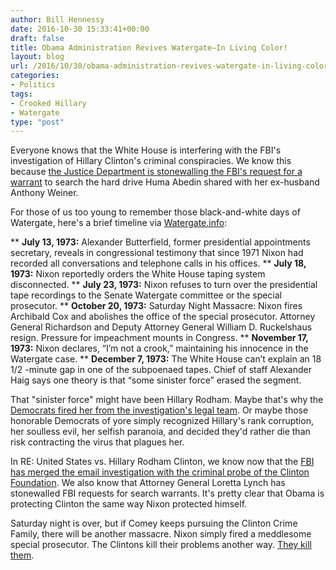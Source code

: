 ```yaml
---
author: Bill Hennessy
date: 2016-10-30 15:33:41+00:00
draft: false
title: Obama Administration Revives Watergate—In Living Color!
layout: blog
url: /2016/10/30/obama-administration-revives-watergate-in-living-color/
categories:
- Politics
tags:
- Crooked Hillary
- Watergate
type: "post"
---
```


Everyone knows that the White House is interfering with the FBI's investigation of Hillary Clinton's criminal conspiracies. We know this because [the Justice Department is stonewalling the FBI's request for a warrant](https://www.thegatewaypundit.com/2016/10/corrupt-obama-doj-moved-spike-comey-investigation-went-rogue-notified-congress/) to search the hard drive Huma Abedin shared with her ex-husband Anthony Weiner.

For those of us too young to remember those black-and-white days of Watergate, here's a brief timeline via [Watergate.info](https://watergate.info/chronology/brief-timeline-of-events):




** **July 13, 1973:** Alexander Butterfield, former presidential appointments secretary, reveals in congressional testimony that since 1971 Nixon had recorded all conversations and telephone calls in his offices.
** **July 18, 1973:** Nixon reportedly orders the White House taping system disconnected.
** **July 23, 1973:** Nixon refuses to turn over the presidential tape recordings to the Senate Watergate committee or the special prosecutor.
** **October 20, 1973:** Saturday Night Massacre: Nixon fires Archibald Cox and abolishes the office of the special prosecutor. Attorney General Richardson and Deputy Attorney General William D. Ruckelshaus resign. Pressure for impeachment mounts in Congress.
** **November 17, 1973:** Nixon declares, “I’m not a crook,” maintaining his innocence in the Watergate case.
** **December 7, 1973:** The White House can’t explain an 18 1/2 -minute gap in one of the subpoenaed tapes. Chief of staff Alexander Haig says one theory is that “some sinister force” erased the segment.


That "sinister force" might have been Hillary Rodham. Maybe that's why the [Democrats fired her from the investigation's legal team](https://www.wnd.com/2008/04/60962/). Or maybe those honorable Democrats of yore simply recognized Hillary's rank corruption, her soulless evil, her selfish paranoia, and decided they'd rather die than risk contracting the virus that plagues her.

In RE: United States vs. Hillary Rodham Clinton, we know now that the [FBI has merged the email investigation with the criminal probe of the Clinton Foundation](https://www.breitbart.com/video/2016/10/30/clinton-foundation-fbi-investigation-confirmed-former-assistant-fbi-director/). We also know that Attorney General Loretta Lynch has stonewalled FBI requests for search warrants. It's pretty clear that Obama is protecting Clinton the same way Nixon protected himself.

Saturday night is over, but if Comey keeps pursuing the Clinton Crime Family, there will be another massacre. Nixon simply fired a meddlesome special prosecutor. The Clintons kill their problems another way. [They kill them](https://hennessysview.com/2016/10/02/killing-ron-brown/).
